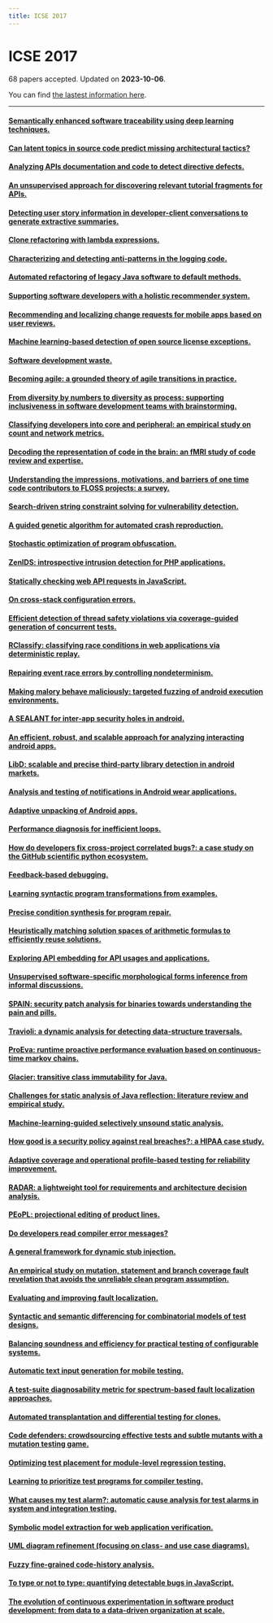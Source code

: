 ```yaml
---
title: ICSE 2017
---
```


# ICSE 2017

68 papers accepted. Updated on **2023-10-06**.



You can find [the lastest information here](https://dblp.org/db/conf/icse/icse2017.html).

---

#### [Semantically enhanced software traceability using deep learning techniques.](https://doi.org/10.1109/ICSE.2017.9)

#### [Can latent topics in source code predict missing architectural tactics?](https://doi.org/10.1109/ICSE.2017.10)

#### [Analyzing APIs documentation and code to detect directive defects.](https://doi.org/10.1109/ICSE.2017.11)

#### [An unsupervised approach for discovering relevant tutorial fragments for APIs.](https://doi.org/10.1109/ICSE.2017.12)

#### [Detecting user story information in developer-client conversations to generate extractive summaries.](https://doi.org/10.1109/ICSE.2017.13)

#### [Clone refactoring with lambda expressions.](https://doi.org/10.1109/ICSE.2017.14)

#### [Characterizing and detecting anti-patterns in the logging code.](https://doi.org/10.1109/ICSE.2017.15)

#### [Automated refactoring of legacy Java software to default methods.](https://doi.org/10.1109/ICSE.2017.16)

#### [Supporting software developers with a holistic recommender system.](https://doi.org/10.1109/ICSE.2017.17)

#### [Recommending and localizing change requests for mobile apps based on user reviews.](https://doi.org/10.1109/ICSE.2017.18)

#### [Machine learning-based detection of open source license exceptions.](https://doi.org/10.1109/ICSE.2017.19)

#### [Software development waste.](https://doi.org/10.1109/ICSE.2017.20)

#### [Becoming agile: a grounded theory of agile transitions in practice.](https://doi.org/10.1109/ICSE.2017.21)

#### [From diversity by numbers to diversity as process: supporting inclusiveness in software development teams with brainstorming.](https://doi.org/10.1109/ICSE.2017.22)

#### [Classifying developers into core and peripheral: an empirical study on count and network metrics.](https://doi.org/10.1109/ICSE.2017.23)

#### [Decoding the representation of code in the brain: an fMRI study of code review and expertise.](https://doi.org/10.1109/ICSE.2017.24)

#### [Understanding the impressions, motivations, and barriers of one time code contributors to FLOSS projects: a survey.](https://doi.org/10.1109/ICSE.2017.25)

#### [Search-driven string constraint solving for vulnerability detection.](https://doi.org/10.1109/ICSE.2017.26)

#### [A guided genetic algorithm for automated crash reproduction.](https://doi.org/10.1109/ICSE.2017.27)

#### [Stochastic optimization of program obfuscation.](https://doi.org/10.1109/ICSE.2017.28)

#### [ZenIDS: introspective intrusion detection for PHP applications.](https://doi.org/10.1109/ICSE.2017.29)

#### [Statically checking web API requests in JavaScript.](https://doi.org/10.1109/ICSE.2017.30)

#### [On cross-stack configuration errors.](https://doi.org/10.1109/ICSE.2017.31)

#### [Efficient detection of thread safety violations via coverage-guided generation of concurrent tests.](https://doi.org/10.1109/ICSE.2017.32)

#### [RClassify: classifying race conditions in web applications via deterministic replay.](https://doi.org/10.1109/ICSE.2017.33)

#### [Repairing event race errors by controlling nondeterminism.](https://doi.org/10.1109/ICSE.2017.34)

#### [Making malory behave maliciously: targeted fuzzing of android execution environments.](https://doi.org/10.1109/ICSE.2017.35)

#### [A SEALANT for inter-app security holes in android.](https://doi.org/10.1109/ICSE.2017.36)

#### [An efficient, robust, and scalable approach for analyzing interacting android apps.](https://doi.org/10.1109/ICSE.2017.37)

#### [LibD: scalable and precise third-party library detection in android markets.](https://doi.org/10.1109/ICSE.2017.38)

#### [Analysis and testing of notifications in Android wear applications.](https://doi.org/10.1109/ICSE.2017.39)

#### [Adaptive unpacking of Android apps.](https://doi.org/10.1109/ICSE.2017.40)

#### [Performance diagnosis for inefficient loops.](https://doi.org/10.1109/ICSE.2017.41)

#### [How do developers fix cross-project correlated bugs?: a case study on the GitHub scientific python ecosystem.](https://doi.org/10.1109/ICSE.2017.42)

#### [Feedback-based debugging.](https://doi.org/10.1109/ICSE.2017.43)

#### [Learning syntactic program transformations from examples.](https://doi.org/10.1109/ICSE.2017.44)

#### [Precise condition synthesis for program repair.](https://doi.org/10.1109/ICSE.2017.45)

#### [Heuristically matching solution spaces of arithmetic formulas to efficiently reuse solutions.](https://doi.org/10.1109/ICSE.2017.46)

#### [Exploring API embedding for API usages and applications.](https://doi.org/10.1109/ICSE.2017.47)

#### [Unsupervised software-specific morphological forms inference from informal discussions.](https://doi.org/10.1109/ICSE.2017.48)

#### [SPAIN: security patch analysis for binaries towards understanding the pain and pills.](https://doi.org/10.1109/ICSE.2017.49)

#### [Travioli: a dynamic analysis for detecting data-structure traversals.](https://doi.org/10.1109/ICSE.2017.50)

#### [ProEva: runtime proactive performance evaluation based on continuous-time markov chains.](https://doi.org/10.1109/ICSE.2017.51)

#### [Glacier: transitive class immutability for Java.](https://doi.org/10.1109/ICSE.2017.52)

#### [Challenges for static analysis of Java reflection: literature review and empirical study.](https://doi.org/10.1109/ICSE.2017.53)

#### [Machine-learning-guided selectively unsound static analysis.](https://doi.org/10.1109/ICSE.2017.54)

#### [How good is a security policy against real breaches?: a HIPAA case study.](https://doi.org/10.1109/ICSE.2017.55)

#### [Adaptive coverage and operational profile-based testing for reliability improvement.](https://doi.org/10.1109/ICSE.2017.56)

#### [RADAR: a lightweight tool for requirements and architecture decision analysis.](https://doi.org/10.1109/ICSE.2017.57)

#### [PEoPL: projectional editing of product lines.](https://doi.org/10.1109/ICSE.2017.58)

#### [Do developers read compiler error messages?](https://doi.org/10.1109/ICSE.2017.59)

#### [A general framework for dynamic stub injection.](https://doi.org/10.1109/ICSE.2017.60)

#### [An empirical study on mutation, statement and branch coverage fault revelation that avoids the unreliable clean program assumption.](https://doi.org/10.1109/ICSE.2017.61)

#### [Evaluating and improving fault localization.](https://doi.org/10.1109/ICSE.2017.62)

#### [Syntactic and semantic differencing for combinatorial models of test designs.](https://doi.org/10.1109/ICSE.2017.63)

#### [Balancing soundness and efficiency for practical testing of configurable systems.](https://doi.org/10.1109/ICSE.2017.64)

#### [Automatic text input generation for mobile testing.](https://doi.org/10.1109/ICSE.2017.65)

#### [A test-suite diagnosability metric for spectrum-based fault localization approaches.](https://doi.org/10.1109/ICSE.2017.66)

#### [Automated transplantation and differential testing for clones.](https://doi.org/10.1109/ICSE.2017.67)

#### [Code defenders: crowdsourcing effective tests and subtle mutants with a mutation testing game.](https://doi.org/10.1109/ICSE.2017.68)

#### [Optimizing test placement for module-level regression testing.](https://doi.org/10.1109/ICSE.2017.69)

#### [Learning to prioritize test programs for compiler testing.](https://doi.org/10.1109/ICSE.2017.70)

#### [What causes my test alarm?: automatic cause analysis for test alarms in system and integration testing.](https://doi.org/10.1109/ICSE.2017.71)

#### [Symbolic model extraction for web application verification.](https://doi.org/10.1109/ICSE.2017.72)

#### [UML diagram refinement (focusing on class- and use case diagrams).](https://doi.org/10.1109/ICSE.2017.73)

#### [Fuzzy fine-grained code-history analysis.](https://doi.org/10.1109/ICSE.2017.74)

#### [To type or not to type: quantifying detectable bugs in JavaScript.](https://doi.org/10.1109/ICSE.2017.75)

#### [The evolution of continuous experimentation in software product development: from data to a data-driven organization at scale.](https://doi.org/10.1109/ICSE.2017.76)

